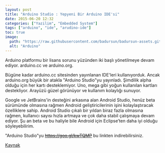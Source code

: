 ```yaml
---
layout: post
title: "Arduino Studio : Yepyeni Bir Arduino IDE'si"
date: 2015-06-20 12:32
categories: ["Yazilim", "Embedded System"]
tags: ["arduino", "ide", "arudino-ide"]
toc: true
image:
  path: "https://raw.githubusercontent.com/badursun/badursun-assets.github.io/refs/heads/main/img/arduino-ide-studio-66eea8fe412f8.webp"
  alt: "Arduino"
---
```


Arduino platformu bir lisans sorunu yüzünden iki başlı yönetilmeye devam ediyor. arduino.cc ve arduino.org. 

Bügüne kadar arduino.cc sitesinden yayınlanan IDE'leri kullanıyorduk. Ancak arduino.org büyük bir atakla "Arduino Studio"yu yayınladı. Şimdilik alpha olduğu için her kartı desteklemiyor. Uno, mega gibi yoğun kullanılan kartları destekliyor. Arayüzü güzel görünüyor ve kullanım kolaylığı sunuyor.

Google ve JetBrains'in desteğini arkasına alan Android Studio, henüz beta sürümünde olmasına rağmen Android geliştiricilerinin işini kolaylaştıracak özelliklere sahip. Android Studio çıkalı bir yıldan biraz fazla olmasına rağmen, kullanıcı sayısı hızla artmaya ve çok daha stabil çalışmaya devam ediyor. Şu an beta ve bu haliyle bile Android için Eclipse’ten daha iyi olduğu söyleyebilirim.

"Arduino Studio"yu ~~https://goo.gl/kwTQMP~~ bu linkten indirebilirsiniz.

[Kaynak](https://www.facebook.com/ArduinoHaber)    